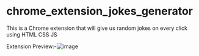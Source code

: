 # chrome_extension_jokes_generator
This is a Chrome extension that will give us random jokes on every click using HTML CSS JS

Extension Preview:-![image](https://user-images.githubusercontent.com/97879633/153762475-6c827bf1-dc7a-43fa-9315-3e1a27c607b3.png)

